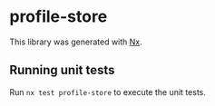 # profile-store

This library was generated with [Nx](https://nx.dev).

## Running unit tests

Run `nx test profile-store` to execute the unit tests.
